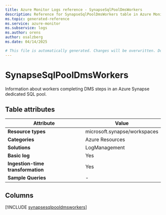```yaml
---
title: Azure Monitor Logs reference - SynapseSqlPoolDmsWorkers
description: Reference for SynapseSqlPoolDmsWorkers table in Azure Monitor Logs.
ms.topic: generated-reference
ms.service: azure-monitor
ms.subservice: logs
ms.author: orens
author: osalzberg
ms.date: 04/14/2025

# This file is automatically generated. Changes will be overwritten. Do not change this file directly.
---
```


# SynapseSqlPoolDmsWorkers

Information about workers completing DMS steps in an Azure Synapse dedicated SQL pool.


## Table attributes

|Attribute|Value|
|---|---|
|**Resource types**|microsoft.synapse/workspaces|
|**Categories**|Azure Resources|
|**Solutions**| LogManagement|
|**Basic log**|Yes|
|**Ingestion-time transformation**|Yes|
|**Sample Queries**|-|



## Columns
  
[!INCLUDE [synapsesqlpooldmsworkers](~/reusable-content/ce-skilling/azure/includes/azure-monitor/reference/tables/synapsesqlpooldmsworkers-include.md)]
